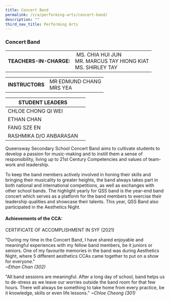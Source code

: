 ```yaml
---
title: Concert Band
permalink: /cca/performing-arts/concert-band/
description: ""
third_nav_title: Performing Arts
---
```

### Concert Band

|  	|  	|
|---	|---	|
| **TEACHERS-IN-CHARGE:** 	|  MS. CHIA HUI JUN <br> MR. MARCUS TAY HIONG KIAT <br> MS. SHIRLEY TAY 	|

|  	|  	|
|---	|---	|
| **INSTRUCTORS** 	| MR EDMUND CHANG <br> MRS YEA	|

| STUDENT LEADERS 	|  	|
|---	|---	|
|CHLOE CHONG QI WEI|
| ETHAN CHAN|
|FANG SZE EN	|
| RASHMIKA D/O ANBARASAN	|

Queensway Secondary School Concert Band aims to cultivate students to develop a passion for music-making and to instill them a sense of responsibility, living up to 21st Century Competencies and values of team-work and leadership.

To keep the band members actively involved in honing their skills and bringing their musicality to greater heights, the band always takes part in both national and international competitions, as well as exchanges with other school bands. The highlight yearly for QSS band is the year-end band concert which serves as a platform for the band members to exercise their leadership qualities and showcase their talents. This year, QSS Band also participated in the Aesthetics Night.



#### Achievements of the CCA:
CERTIFICATE OF ACCOMPLISHMENT IN SYF (2021)

"During my time in the Concert Band, I have shared enjoyable and meaningful experiences with my fellow band members, be it juniors or seniors. One of my favourite memories in the band was during Aesthetics Night, where 5 different aesthetics CCAs came together to put on a show for everyone."                                         
*~Ethan Chan (302)*


"All band sessions are meaningful. After a long day of school, band helps us to de-stress as we leave our worries outside the band room for that few hours. There will always be something to take home from every practice, be it knowledge, skills or even life lessons.”
*~Chloe Cheong (301)*